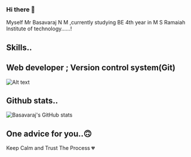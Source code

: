 ### Hi there 👋

Myself Mr Basavaraj N M ,currently studying BE 4th year in M S Ramaiah Institute of technology......!

Skills..
-----------
Web developer ; Version control system(Git) 
----------------------------------------------------------------------------------------------------------------------------------------------------------------------
![Alt text](https://www.20i.com/blog/wp-content/uploads/2022/08/git-blog-header.png)

Github stats..
-------------------------------------------------------------------------------------------------------------------------------------------------------------------------
![Basavaraj's GitHub stats](https://github-readme-stats.vercel.app/api?username=basavarajworld&theme=dark&show_icons=true)

One advice for you..🙃
-------------------------------------------------------------------------------------------------------------------------------------------------------------------------
Keep Calm and Trust The Process 💔

